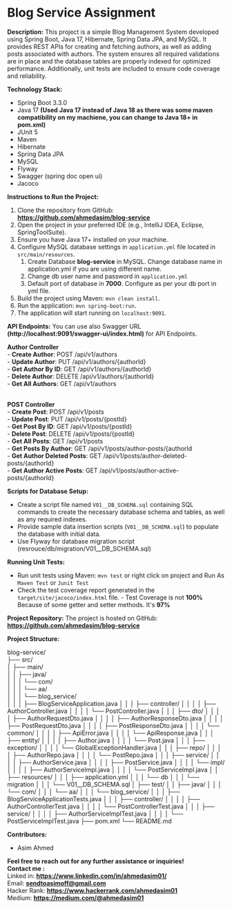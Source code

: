 # Blog Service Assignment

**Description:**
This project is a simple Blog Management System developed using Spring Boot, Java 17, Hibernate, Spring Data JPA, and MySQL. It provides REST APIs for creating and fetching authors, as well as adding posts associated with authors. The system ensures all required validations are in place and the database tables are properly indexed for optimized performance. Additionally, unit tests are included to ensure code coverage and reliability.

**Technology Stack:**
- Spring Boot 3.3.0
- Java 17 **(Used Java 17 instead of Java 18 as there was some maven compatibility on my machiene, you can change to Java 18+ in pom.xml)**
- JUnit 5
- Maven
- Hibernate
- Spring Data JPA
- MySQL
- Flyway
- Swagger (spring doc open ui)
- Jacoco


**Instructions to Run the Project:**
1. Clone the repository from GitHub: **https://github.com/ahmedasim/blog-service**
2. Open the project in your preferred IDE (e.g., IntelliJ IDEA, Eclipse, SpringToolSuite).
3. Ensure you have Java 17+ installed on your machine.
4. Configure MySQL database settings in `application.yml` file located in `src/main/resources`.
   1. Create Database **blog-service** in MySQL. Change database name in application.yml if you are using different name.
   2. Change db user name and password in `application.yml`
   3. Default port of database in **7000**. Configure as per your db port in yml file.
6. Build the project using Maven: `mvn clean install`.
7. Run the application: `mvn spring-boot:run`.
8. The application will start running on `localhost:9091`. 

**API Endpoints:**
    You can use also Swagger URL **(http://localhost:9091/swagger-ui/index.html)** for API Endpoints. 
  
   **Author Controller**  <br>
      - **Create Author**: POST /api/v1/authors <br>
      - **Update Author**: PUT /api/v1/authors/{authorId}  <br>
      - **Get Author By ID**: GET /api/v1/authors/{authorId}  <br>
      - **Delete Author**: DELETE /api/v1/authors/{authorId}  <br>
      - **Get All Authors**: GET /api/v1/authors  <br>  <br>
  
  **POST Controller**  <br>
      - **Create Post**: POST /api/v1/posts  <br>
      - **Update Post**: PUT /api/v1/posts/{postId}  <br>
      - **Get Post By ID**: GET /api/v1/posts/{postId}  <br>
      - **Delete Post**: DELETE /api/v1/posts/{postId}  <br>
      - **Get All Posts**: GET /api/v1/posts  <br>
      - **Get Posts By Author**: GET /api/v1/posts/author-posts/{authorId  <br>
      - **Get Author Deleted Posts**: GET /api/v1/posts/author-deleted-posts/{authorId}  <br>
      - **Get Author Active Posts**: GET /api/v1/posts/author-active-posts/{authorId}  <br>
    
   
**Scripts for Database Setup:**
- Create a script file named `V01__DB_SCHEMA.sql` containing SQL commands to create the necessary database schema and tables, as well as any required indexes.
- Provide sample data insertion scripts (`V01__DB_SCHEMA.sql`) to populate the database with initial data.
- Use Flyway for database migration script (resrouce/db/migration/V01__DB_SCHEMA.sql)

**Running Unit Tests:**
- Run unit tests using Maven: `mvn test` or right click on project and Run As `Maven Test` or `Junit Test`
- Check the test coverage report generated in the `target/site/jacoco/index.html` file.
      - Test Coverage is not **100%** Because of some getter and setter methods. It's **97%**    

**Project Repository:**
The project is hosted on GitHub: **https://github.com/ahmedasim/blog-service**

**Project Structure:**

blog-service/ <br>
   ├── src/ <br>
   │   ├── main/ <br>
   │   │   ├── java/ <br>
   │   │   │   └── com/ <br>
   │   │   │       └── aa/ <br>
   │   │   │           └── blog_service/ <br>
   │   │   │               ├── BlogServiceApplication.java
   │   │   │               ├── controller/
   │   │   │               │   ├── AuthorController.java
   │   │   │               │   └── PostController.java
   │   │   │               ├── dto/
   │   │   │               │   ├── AuthorRequestDto.java
   │   │   │               │   ├── AuthorResponseDto.java
   │   │   │               │   ├── PostRequestDto.java
   │   │   │               │   ├── PostResponseDto.java
   │   │   │               │   └── common/
   │   │   │               │       ├── ApiError.java
   │   │   │               │       └── ApiResponse.java
   │   │   │               ├── entity/
   │   │   │               │   ├── Author.java
   │   │   │               │   └── Post.java
   │   │   │               ├── exception/
   │   │   │               │   └── GlobalExceptionHandler.java
   │   │   │               ├── repo/
   │   │   │               │   ├── AuthorRepo.java
   │   │   │               │   └── PostRepo.java
   │   │   │               ├── service/
   │   │   │               │   ├── AuthorService.java
   │   │   │               │   ├── PostService.java
   │   │   │               │   └── impl/
   │   │   │               │       ├── AuthorServiceImpl.java
   │   │   │               │       └── PostServiceImpl.java
   │   │   ├── resources/
   │   │   │   ├── application.yml
   │   │   │   └── db
   │   │   │      └── migration
   │   │   │        └── V01__DB_SCHEMA.sql
   │   ├── test/
   │   │   ├── java/
   │   │   │   └── com/
   │   │   │       └── aa/
   │   │   │           └── blog_service/
   │   │   │               ├── BlogServiceApplicationTests.java
   │   │   │               ├── controller/
   │   │   │               │   ├── AuthorControllerTest.java
   │   │   │               │   └── PostControllerTest.java
   │   │   │               ├── service/
   │   │   │               │   ├── AuthorServiceImplTest.java
   │   │   │               │   └── PostServiceImplTest.java
   ├── pom.xml
└── README.md

**Contributors:**
- Asim Ahmed

<b> Feel free to reach out for any further assistance or inquiries!
<br> Contact me :</b><br>
Linked in: <b>https://www.linkedin.com/in/ahmedasim01/</b> <br>
Email: <b>sendtoasimoff@gmail.com</b> <br>
Hacker Rank: <b>https://www.hackerrank.com/ahmedasim01</b> <br>
Medium: <b>https://medium.com/@ahmedasim01</b> <br>

